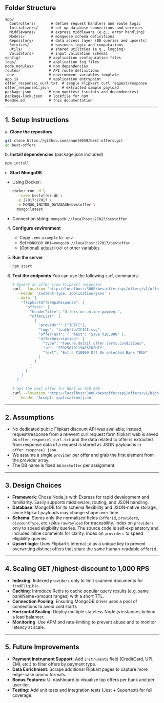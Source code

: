 ## Folder Structure

```
app/
  Controllers/       # define request handlers and route logic
  Initializers/      # set up database connections and services
  Middlewares/       # express middleware (e.g., error handling)
  Models/            # mongoose schema definitions
  Repository/        # data access layer (DB queries and upserts)
  Services/          # business logic and computations
  Utils/             # shared utilities (e.g., logging)
  Validators/        # input validation schemas
config/             # application configuration files
logs/               # application log files
node_modules/       # npm dependencies
routes/             # API route definitions
.env                # environment variables template
app.js              # application entrypoint
offer_response1_curl.txt  # sample Flipkart curl request/response
offer_response1.json      # extracted sample payload
package.json        # npm manifest (scripts and dependencies)
package-lock.json   # lockfile for npm
Readme.md           # this documentation
```

---

## 1. Setup Instructions

a. **Clone the repository**

   ```bash
   git clone https://github.com/anant0059/best-offers.git
   cd best-offers
   ```

b. **Install dependencies** (package.json included)

   ```bash
   npm install
   ```

c. **Start MongoDB**

   * Using Docker:

     ```bash
     docker run -d \
       --name bestoffer-db \
       -p 27017:27017 \
       -e MONGO_INITDB_DATABASE=bestoffer \
       mongo:latest
     ```
   * Connection string: `mongodb://localhost:27017/bestoffer`

4. **Configure environment**

   * Copy `.env.example` to `.env`
   * Set `MONGODB_URI=mongodb://localhost:27017/bestoffer`
   * (Optional) adjust `PORT` or other variables

5. **Run the server**

   ```bash
   npm start
   ```

6. **Test the endpoints**
   You can use the following `curl` commands:

   ```bash
   # Upsert an offer (raw Flipkart response)
   curl --location 'http://localhost:3000/bestoffer/api/offers/v1/offer' \
     --header 'Content-Type: application/json' \
     --data '{
       "flipkartOfferApiResponse": {
         "offers": {
           "headerTitle": "Offers on online payment",
           "offerList": [
             {
               "provider": ["ICICI"],
               "logo": "/path/to/ICICI.svg",
               "offerText": { "text": "Save ₹10,000" },
               "offerDescription": {
                 "type": "tenure.detail.offer.terms.conditions",
                 "id": "FPO250701194857KFHIY",
                 "text": "Extra ₹10000 Off On selected Bank TRNX"
               }
             }
           ]
         }
       }
     }'

   # Get the best offer for HDFC on ₹50,000
   curl --location 'http://localhost:3000/bestoffer/api/offers/v1/highest-discount?bankName=HDFC&amountToPay=50000' \
     --header 'Accept: application/json'
   ```

---

## 2. Assumptions

* No dedicated public Flipkart discount API was available; instead, request/response from a relevent curl request form flipkart web is saved as `offer_response1_curl.txt` and the data related to offer is extracted from response data of a request is stored as JSON payload is in `offer_response1.json`.
* We assume a single `provider` per offer and grab the first element from the provider array.
* The DB name is fixed as `bestoffer` per assignment.

---

## 3. Design Choices

* **Framework**: Chose Node.js with Express for rapid development and familiarity. Easily supports middleware, routing, and JSON handling.
* **Database**: MongoDB for its schema flexibility and JSON-native storage, since Flipkart payloads may change shape over time.
* **Schema**: Stores only the normalized fields (`offerId`, `providers`, `discountType`, etc.) plus `rawPayload` for traceability. Index on `providers` only to speed eligibility queries. The source code is self‑explanatory and includes inline comments for clarity. Index on `providers` to speed eligibility queries.
* **Upsert logic**: Uses Flipkart’s internal `id` as a unique key to prevent overwriting distinct offers that share the same human-readable `offerId`.

---

## 4. Scaling GET /highest-discount to 1,000 RPS

* **Indexing**: Indexed `providers` only to limit scanned documents for `findEligible`.
* **Caching**: Introduce Redis to cache popular query results (e.g. same bankName+amount ranges) with a short TTL.
* **Connection Pooling**: Ensuring MongoDB driver uses a pool of connections to avoid cold starts
* **Horizontal Scaling**: Deploy multiple stateless Node.js instances behind a load balancer.
* **Monitoring**: Use APM and rate-limiting to prevent abuse and to monitor latency at scale.

---

## 5. Future Improvements 

* **Payment Instrument Support**: Add `instruments` field (CreditCard, UPI, EMI, etc.) to filter offers by payment type.
* **Data Enrichment**: Scrape additional Flipkart pages to capture more edge-case promo formats.
* **Bonus Features**: UI dashboard to visualize top offers per bank and per user tier.
* **Testing**: Add unit tests and integration tests (Jest + Supertest) for full coverage.
